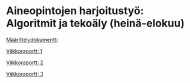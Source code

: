 # Aineopintojen harjoitustyö: Algoritmit ja tekoäly (heinä-elokuu)

[Määrittelydokumentti](https://github.com/vainiovesa/algolabra/blob/main/docs/maarittelydokumentti.md)

[Viikkoraportti 1](https://github.com/vainiovesa/algolabra/blob/main/docs/Viikkoraportti1.md)

[Viikkoraportti 2](https://github.com/vainiovesa/algolabra/blob/main/docs/Viikkoraportti2.md)

[Viikkoraportti 3](https://github.com/vainiovesa/algolabra/blob/main/docs/Viikkoraportti3.md)
